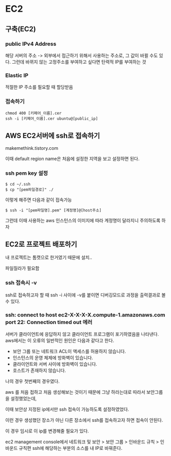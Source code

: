 # EC2

## 구축(EC2)
### public IPv4 Address
해당 서버의 주소
-> 외부에서 접근하기 위해서 사용하는 주소로, 그 값이 바뀔 수도 있다.
그런데 바뀌지 않는 고정주소를 부여하고 싶다면 탄력적 IP를 부여하는 것

### Elastic IP
적절한 IP 주소를 필요할 때 할당받음

### 접속하기
```shell
chmod 400 [키페어_이름].cer
ssh -i [키페어_이름].cer ubuntu@[public_ip]
```

## AWS EC2서버에 ssh로 접속하기

makemethink.tistory.com

이때 default region name은 처음에 설정한 지역을 보고 설정하면 된다.

### ssh pem key 설정

~~~
$ cd ~/.ssh
$ cp "[pem파일경로]" ./
~~~

이렇게 해주면 다음과 같이 접속가능

~~~
$ ssh -i "[pem파일명].pem" [계정명]@[host주소]
~~~

그런데 이때 사용하는 aws 인스턴스의 이미지에 따라 계정명이 달라지니 주의하도록 하자

## EC2로 프로젝트 배포하기

내 프로젝트는 톰캣으로 한거였기 때문에 설치..

파일질라가 필요함


### ssh 접속시 -v

ssh로 접속하고자 할 때 ssh -i 사이에 -v를 붙이면 디버깅모드로 과정을 출력결과로 볼 수 있다. 

### ssh: connect to host ec2-X-X-X-X.compute-1.amazonaws.com port 22: Connection timed out 에러

서버가 클라이언트에 응답하지 않고 클라이언트 프로그램이 포기하였음을 나타낸다.
aws에서는 이 오류의 일반적인 원인은 다음과 같다고 한다.

- 보안 그룹 또는 네트워크 ACL이 액세스를 허용하지 않습니다.
- 인스턴스의 운영 체제에 방화벽이 있습니다.
- 클라이언트와 서버 사이에 방화벽이 있습니다.
- 호스트가 존재하지 않습니다.

나의 경우 첫번째의 경우였다.

aws 를 처음 접하고 처음 생성해보는 것이기 때문에 그냥 하라는대로 따라서 보안그룹을 설정했었는데,

이때 보안상 지정된 ip에서만 ssh 접속이 가능하도록 설정하였었다.

이런 경우 생성했던 장소가 아닌 다른 장소에서 ssh를 접속하고자 하면 접속이 안된다.

이 경우 임시로 이 ip를 변경해줄 필요가 있다.

ec2 management console에서 
네트워크 및 보안 > 보안 그룹 > 인바운드 규칙 > 인바운드 규칙편
ssh에 해당하는 부분의 소스를 내 IP로 바꿔준다.